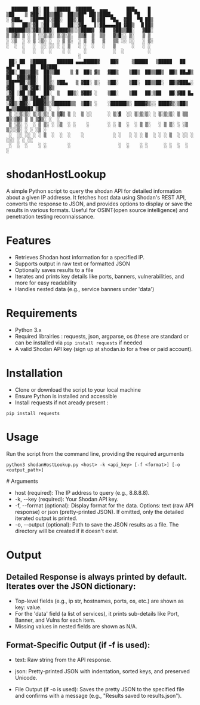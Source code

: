 
```
  ██████  ██░ ██  ▒█████  ▓█████▄  ▄▄▄       ███▄    █ 
▒██    ▒ ▓██░ ██▒▒██▒  ██▒▒██▀ ██▌▒████▄     ██ ▀█   █ 
░ ▓██▄   ▒██▀▀██░▒██░  ██▒░██   █▌▒██  ▀█▄  ▓██  ▀█ ██▒
  ▒   ██▒░▓█ ░██ ▒██   ██░░▓█▄   ▌░██▄▄▄▄██ ▓██▒  ▐▌██▒
▒██████▒▒░▓█▒░██▓░ ████▓▒░░▒████▓  ▓█   ▓██▒▒██░   ▓██░
▒ ▒▓▒ ▒ ░ ▒ ░░▒░▒░ ▒░▒░▒░  ▒▒▓  ▒  ▒▒   ▓▒█░░ ▒░   ▒ ▒ 
░ ░▒  ░ ░ ▒ ░▒░ ░  ░ ▒ ▒░  ░ ▒  ▒   ▒   ▒▒ ░░ ░░   ░ ▒░
░  ░  ░   ░  ░░ ░░ ░ ░ ▒   ░ ░  ░   ░   ▒      ░   ░ ░ 
      ░   ░  ░  ░    ░ ░     ░          ░  ░         ░ 
                           ░
 ██░ ██  ▒█████    ██████ ▄▄▄█████▓    ██▓     ▒█████   ▒█████   ██ ▄█▀ █    ██  ██▓███  
▓██░ ██▒▒██▒  ██▒▒██    ▒ ▓  ██▒ ▓▒   ▓██▒    ▒██▒  ██▒▒██▒  ██▒ ██▄█▒  ██  ▓██▒▓██░  ██▒
▒██▀▀██░▒██░  ██▒░ ▓██▄   ▒ ▓██░ ▒░   ▒██░    ▒██░  ██▒▒██░  ██▒▓███▄░ ▓██  ▒██░▓██░ ██▓▒
░▓█ ░██ ▒██   ██░  ▒   ██▒░ ▓██▓ ░    ▒██░    ▒██   ██░▒██   ██░▓██ █▄ ▓▓█  ░██░▒██▄█▓▒ ▒
░▓█▒░██▓░ ████▓▒░▒██████▒▒  ▒██▒ ░    ░██████▒░ ████▓▒░░ ████▓▒░▒██▒ █▄▒▒█████▓ ▒██▒ ░  ░
 ▒ ░░▒░▒░ ▒░▒░▒░ ▒ ▒▓▒ ▒ ░  ▒ ░░      ░ ▒░▓  ░░ ▒░▒░▒░ ░ ▒░▒░▒░ ▒ ▒▒ ▓▒░▒▓▒ ▒ ▒ ▒▓▒░ ░  ░
 ▒ ░▒░ ░  ░ ▒ ▒░ ░ ░▒  ░ ░    ░       ░ ░ ▒  ░  ░ ▒ ▒░   ░ ▒ ▒░ ░ ░▒ ▒░░░▒░ ░ ░ ░▒ ░     
 ░  ░░ ░░ ░ ░ ▒  ░  ░  ░    ░           ░ ░   ░ ░ ░ ▒  ░ ░ ░ ▒  ░ ░░ ░  ░░░ ░ ░ ░░       
 ░  ░  ░    ░ ░        ░                  ░  ░    ░ ░      ░ ░  ░  ░      ░              
```

# shodanHostLookup

A simple Python script to query the shodan API for detailed information about a given IP addresse.
It fetches host data using Shodan's REST API, converts the response to JSON, and provides options to display or save the results in various formats.
Useful for OSINT(open source intelligence) and penetration testing reconnaissance.

# Features

- Retrieves Shodan host information for a specified IP.
- Supports output in raw text or formatted JSON
- Optionally saves results to a file
- Iterates and prints key details like ports, banners, vulnerabilities, and more for easy readability
- Handles nested data (e.g., service banners under 'data')

# Requirements

- Python 3.x
- Required librairies : requests, json, argparse, os (these are standard or can be installed via
`pip install requests` if needed
- A valid Shodan API key (sign up at shodan.io for a free or paid account).

# Installation

- Clone or download the script to your local machine
- Ensure Python is installed and accessible
- Install requests if not aready present :

`pip install requests`

# Usage

Run the script from the command line, providing the required arguments

`python3 shodanHostLookup.py <host> -k <api_key> [-f <format>] [-o <output_path>]`

# Arguments

- host (required): The IP address to query (e.g., 8.8.8.8).
- -k, --key (required): Your Shodan API key.
- -f, --format (optional): Display format for the data. Options: text (raw API response) or json (pretty-printed JSON). If omitted, only the detailed iterated output is printed.
- -o, --output (optional): Path to save the JSON results as a file. The directory will be created if it doesn't exist.

# Output

## Detailed Response is always printed by default. Iterates over the JSON dictionary:

- Top-level fields (e.g., ip str, hostnames, ports, os, etc.) are shown as key: value.
- For the 'data' field (a list of services), it prints sub-details like Port, Banner, and Vulns for each item.
- Missing values in nested fields are shown as N/A.

## Format-Specific Output (if -f is used):

- text: Raw string from the API response.
- json: Pretty-printed JSON with indentation, sorted keys, and preserved Unicode.

- File Output (if -o is used): Saves the pretty JSON to the specified file and confirms with a message (e.g., "Results saved to results.json").


